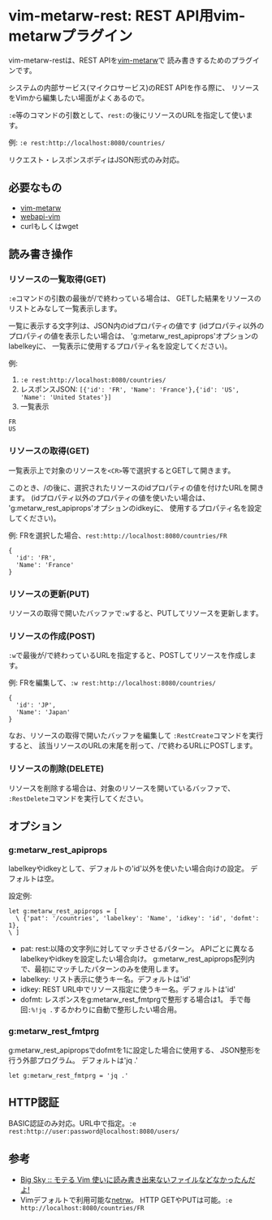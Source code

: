# vim-metarw-rest: REST API用vim-metarwプラグイン

vim-metarw-restは、REST APIを[vim-metarw](https://github.com/kana/vim-metarw)で
読み書きするためのプラグインです。

システムの内部サービス(マイクロサービス)のREST APIを作る際に、
リソースをVimから編集したい場面がよくあるので。

`:e`等のコマンドの引数として、`rest:`の後にリソースのURLを指定して使います。

例: `:e rest:http://localhost:8080/countries/`

リクエスト・レスポンスボディはJSON形式のみ対応。

## 必要なもの

* [vim-metarw](https://github.com/kana/vim-metarw)
* [webapi-vim](https://github.com/mattn/webapi-vim)
* curlもしくはwget

## 読み書き操作
### リソースの一覧取得(GET)
`:e`コマンドの引数の最後が/で終わっている場合は、
GETした結果をリソースのリストとみなして一覧表示します。

一覧に表示する文字列は、JSON内のidプロパティの値です
(idプロパティ以外のプロパティの値を表示したい場合は、
'g:metarw_rest_apiprops'オプションのlabelkeyに、
一覧表示に使用するプロパティ名を設定してください)。

例:

1. `:e rest:http://localhost:8080/countries/`
2. レスポンスJSON: `[{'id': 'FR', 'Name': 'France'},{'id': 'US', 'Name': 'United States'}]`
3. 一覧表示
```
FR
US
```

### リソースの取得(GET)
一覧表示上で対象のリソースを`<CR>`等で選択するとGETして開きます。

このとき、/の後に、選択されたリソースのidプロパティの値を付けたURLを開きます。
(idプロパティ以外のプロパティの値を使いたい場合は、
'g:metarw_rest_apiprops'オプションのidkeyに、
使用するプロパティ名を設定してください)。

例: FRを選択した場合、`rest:http://localhost:8080/countries/FR`

```
{
  'id': 'FR',
  'Name': 'France'
}
```

### リソースの更新(PUT)
リソースの取得で開いたバッファで`:w`すると、PUTしてリソースを更新します。

### リソースの作成(POST)
`:w`で最後が/で終わっているURLを指定すると、POSTしてリソースを作成します。

例: FRを編集して、`:w rest:http://localhost:8080/countries/`

```
{
  'id': 'JP',
  'Name': 'Japan'
}
```

なお、リソースの取得で開いたバッファを編集して
`:RestCreate`コマンドを実行すると、
該当リソースのURLの末尾を削って、/で終わるURLにPOSTします。

### リソースの削除(DELETE)
リソースを削除する場合は、対象のリソースを開いているバッファで、
`:RestDelete`コマンドを実行してください。

## オプション
### g:metarw_rest_apiprops
labelkeyやidkeyとして、デフォルトの'id'以外を使いたい場合向けの設定。
デフォルトは空。

設定例:
```
let g:metarw_rest_apiprops = [
  \ {'pat': '/countries', 'labelkey': 'Name', 'idkey': 'id', 'dofmt': 1},
\ ]
```

+ pat: rest:以降の文字列に対してマッチさせるパターン。
  APIごとに異なるlabelkeyやidkeyを設定したい場合向け。
  g:metarw_rest_apiprops配列内で、最初にマッチしたパターンのみを使用します。
+ labelkey: リスト表示に使うキー名。デフォルトは'id'
+ idkey: REST URL中でリソース指定に使うキー名。デフォルトは'id'
+ dofmt: レスポンスをg:metarw_rest_fmtprgで整形する場合は1。
  手で毎回`:%!jq .`するかわりに自動で整形したい場合用。

### g:metarw_rest_fmtprg
g:metarw_rest_apipropsでdofmtを1に設定した場合に使用する、
JSON整形を行う外部プログラム。
デフォルトは'jq .'

```
let g:metarw_rest_fmtprg = 'jq .'
```

## HTTP認証
BASIC認証のみ対応。URL中で指定。`:e rest:http://user:password@localhost:8080/users/`

## 参考
* [Big Sky :: モテる Vim 使いに読み書き出来ないファイルなどなかったんだよ!](http://mattn.kaoriya.net/software/vim/20121204090702.htm)
* Vimデフォルトで利用可能な[netrw](http://vim-jp.org/vimdoc-ja/pi_netrw.html#netrw-externapp)。
  HTTP GETやPUTは可能。`:e http://localhost:8080/countries/FR`
